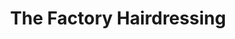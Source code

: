---
title: "The Factory Hairdressing"
url: /rochester/the-factory-hairdressing/
shop: hairdresser
---